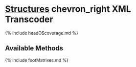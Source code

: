 # [Structures](https://reglue4go.github.io/structures/ 'Structures') <span class="material-symbols-outlined"> chevron_right </span> XML Transcoder

{% include headOScoverage.md %}

## Available Methods

{% include footMatrixes.md %}
